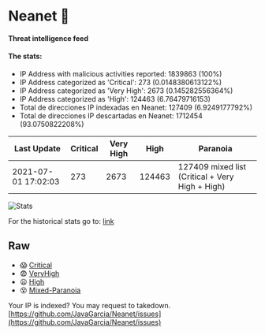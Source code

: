 # Neanet :hocho:
#### Threat intelligence feed
#### The stats:

- IP Address with malicious activities reported: 1839863 (100%)
- IP Address categorized as 'Critical':  273 (0.0148380613122%)
- IP Address categorized as 'Very High':  2673 (0.145282556364%)
- IP Address categorized as 'High':  124463 (6.76479716153)
- Total de direcciones IP indexadas en Neanet:  127409 (6.9249177792%)
- Total de direcciones IP descartadas en Neanet:  1712454 (93.0750822208%)

| Last Update | Critical | Very High | High | Paranoia |
| --- | --- | --- | --- | --- |
| 2021-07-01 17:02:03 | 273 | 2673 | 124463 | 127409 mixed list (Critical + Very High + High)|

![Stats](https://docs.google.com/spreadsheets/d/e/2PACX-1vSnaNMIXVabIpDJjufMlzH7poXnshF3mgd8Is1g9ytUEzVsP5my4Trn8f-xkoLLQ38xpL3HtmUexLo6/pubchart?oid=501124687&format=image)

For the historical stats go to: [link](/stats.csv)
## Raw
- :scream: [Critical](https://raw.githubusercontent.com/JavaGarcia/Neanet/master/blacklists/neanet_critical.txt)
- :fearful: [VeryHigh](https://raw.githubusercontent.com/JavaGarcia/Neanet/master/blacklists/neanet_veryHigh.txtt)
- :frowning: [High](https://raw.githubusercontent.com/JavaGarcia/Neanet/master/blacklists/neanet_high.txt)
- :dizzy_face: [Mixed-Paranoia](https://raw.githubusercontent.com/JavaGarcia/Neanet/master/blacklists/neanet_all.txt)


Your IP is indexed? You may request to takedown. [https://github.com/JavaGarcia/Neanet/issues](https://github.com/JavaGarcia/Neanet/issues)











































































































































































































































































































































































































































































































































































































































































































































































































































































































































































































































































































































































































































































































































































































































































































































































































































































































































































































































































































































































































































































































































































































































































































































































































































































































































































































































































































































































































































































































































































































































































































































































































































































































































































































































































































































































































































































































































































































































































































































































































































































































































































































































































































































































































































































































































































































































































































































































































































































































































































































































































































































































































































































































































































































































































































































































































































































































































































































































































































































































































































































































































































































































































































































































































































































































































































































































































































































































































































































































































































































































































































































































































































































































































































































































































































































